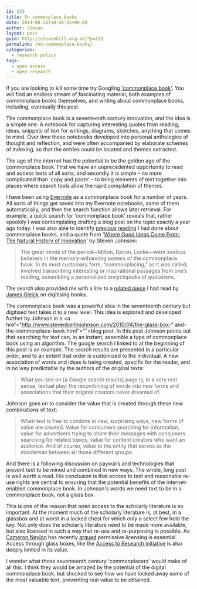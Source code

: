 ```yaml
---
id: 233
title: On commonplace books
date: 2014-08-26T10:48:15+00:00
author: Steven
layout: post
guid: http://stevenhill.org.uk/?p=233
permalink: /on-commonplace-books/
categories:
  - research policy
tags:
  - open access
  - open research
---
```

If you are looking to kill some time try Googling ['commonplace book'](https://www.google.co.uk/search?q=commonplace+book). You will find an endless stream of fascinating material, both examples of commonplace books themselves, and writing about commonplace books, including, eventually this post.

The commonplace book is a seventeenth century innovation, and the idea is a simple one: A notebook for capturing interesting quotes from reading, ideas, snippets of text for writings, diagrams, sketches, anything that comes to mind. Over time these notebooks developed into personal anthologies of thought and reflection, and were often accompanied by elaborate schemes of indexing, so that the entries could be located and themes extracted.

The age of the internet has the potential to be the golden age of the commonplace book. First we have an unprecedented opportunity to read and access texts of all sorts, and secondly it is simple – no more complicated than 'copy and paste' – to bring elements of text together into places where search tools allow the rapid compilation of themes.

I have been using [Evernote](http://www.evernote.com) as a commonplace book for a number of years. All sorts of things get saved into my Evernote notebooks, some of them automatically, and then the search function allows later retrieval. For example, a quick search for 'commonplace book' reveals that, rather spookily I was contemplating drafting a blog post on the topic exactly a year ago today. I was also able to identify [previous](http://www.themillions.com/2012/03/tumblr-as-a-commonplace-book.html) [reading](http://www.brainpickings.org/index.php/2011/12/14/how-to-read-a-book-marginalia/) I had done about commonplace books, and a quote from '[Where Good Ideas Come From: The Natural History of Innovation](http://www.amazon.co.uk/Where-Good-Ideas-Come-Innovation-ebook/dp/B0046ZRZ30/ref=sr_1_1?ie=UTF8&qid=1408637331&sr=8-1&keywords=Where+Good+Ideas+Come+From%3A+The+Natural+History+of+Innovation)' by Steven Johnson:

> The great minds of the period—Milton, Bacon, Locke—were zealous believers in the memory-enhancing powers of the commonplace book. In its most customary form, “commonplacing,” as it was called, involved transcribing interesting or inspirational passages from one’s reading, assembling a personalized encyclopedia of quotations.

The search also provided me with a link to a [related piece](http://www.nytimes.com/2011/07/17/opinion/sunday/17gleick.html?_r=0) I had read by [James Gleick](http://around.com/) on digitising books.

The commonplace book was a powerful idea in the seventeenth century but digitised text takes it to a new level. This idea is explored and developed further by Johnson in a <a href="http://www.stevenberlinjohnson.com/2010/04/the-glass-box-" and-the-commonplace-book.html"="">blog post</a>. In this post Johnson points out that searching for text can, in an instant, assemble a type of commonplace book using an algorithm. The google search I linked to at the beginning of this post is an example. The search results are presented in a particular order, and to an extent that order is customised to the individual. A new association of words and ideas is being created, specific for the reader, and in no way predictable by the authors of the original texts:

> What you see on [a Google search results] page is, in a very real sense, textual play: the recombining of words into new forms and associations that their original creators never dreamed of.

Johnson goes on to consider the value that is created through these new combinations of text:

> When text is free to combine in new, surprising ways, new forms of value are created. Value for consumers searching for information, value for advertisers trying to share their messages with consumers searching for related topics, value for content creators who want an audience. And of course, value to the entity that serves as the middleman between all those different groups.

And there is a following discussion on paywalls and technologies that prevent text to be mined and combined in new ways. The whole, long post is well worth a read. His conclusion is that access to text and reasonable re-use rights are central to ensuring that the potential benefits of the internet-enabled commonplace book. In Johnson's words we need text to be in a commonplace book, not a glass box.

This is one of the reason that open access to the scholarly literature is so important. At the moment much of the scholarly literature is, at best, in a glassbox and at worst in a locked chest for which only a select few hold the key. Not only does the scholarly literature need to be made more available, but also licensed in such a way that re-use and re-purposing is possible. As [Cameron Neylon](http://cameronneylon.net/) has recently [argued](http://blogs.plos.org/opens/2014/08/08/wikimania-need-choose-main-stream-small-pool/) permissive licensing is essential. Access through glass boxes, like the [Access to Research initiative](http://www.accesstoresearch.org.uk/) is also deeply limited in its value.

I wonder what those seventeenth century 'commonplacers' would make of all this. I think they would be amazed by the potential of the digital commonplace book, but shocked to see how we have locked away some of the most valuable text, preventing real value to be obtained.

&nbsp;